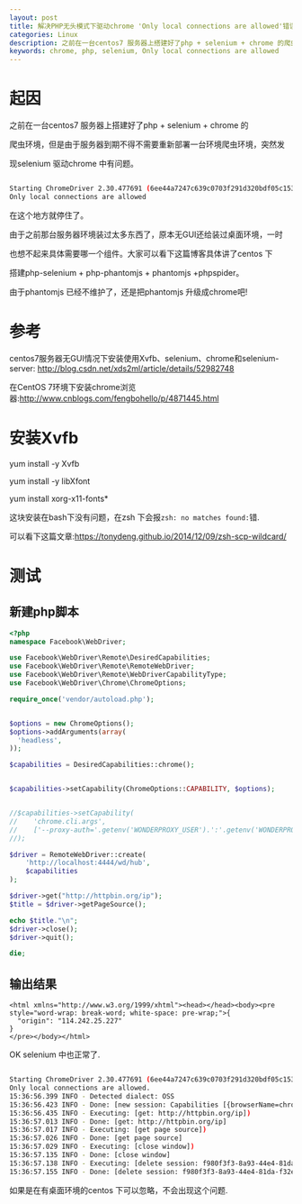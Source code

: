 ```yaml
---
layout: post
title: 解决PHP无头模式下驱动chrome 'Only local connections are allowed'错误
categories: Linux
description: 之前在一台centos7 服务器上搭建好了php + selenium + chrome 的爬虫环境, 但是由于服务器到期不得不需要重新部署一台环境爬虫环境, 突然发现selenium 驱动chrome 中有问题
keywords: chrome, php, selenium, Only local connections are allowed
---
```


# 起因

之前在一台centos7 服务器上搭建好了php + selenium + chrome 的

爬虫环境，但是由于服务器到期不得不需要重新部署一台环境爬虫环境，突然发

现selenium 驱动chrome 中有问题。

```bash

Starting ChromeDriver 2.30.477691 (6ee44a7247c639c0703f291d320bdf05c1531b57) on port 23129
Only local connections are allowed
```
在这个地方就停住了。

由于之前那台服务器环境装过太多东西了，原本无GUI还给装过桌面环境，一时

也想不起来具体需要哪一个组件。大家可以看下这篇博客具体讲了centos 下

搭建php-selenium + php-phantomjs + phantomjs +phpspider。

由于phantomjs 已经不维护了，还是把phantomjs 升级成chrome吧!

# 参考

centos7服务器无GUI情况下安装使用Xvfb、selenium、chrome和selenium-server: http://blog.csdn.net/xds2ml/article/details/52982748

在CentOS 7环境下安装chrome浏览器:http://www.cnblogs.com/fengbohello/p/4871445.html

# 安装Xvfb

yum install -y Xvfb

yum install -y libXfont

yum install xorg-x11-fonts*

这块安装在bash下没有问题，在zsh 下会报`zsh: no matches found:`错.

可以看下这篇文章:https://tonydeng.github.io/2014/12/09/zsh-scp-wildcard/

# 测试

## 新建php脚本

```php
<?php
namespace Facebook\WebDriver;

use Facebook\WebDriver\Remote\DesiredCapabilities;
use Facebook\WebDriver\Remote\RemoteWebDriver;
use Facebook\WebDriver\Remote\WebDriverCapabilityType;
use Facebook\WebDriver\Chrome\ChromeOptions;

require_once('vendor/autoload.php');


$options = new ChromeOptions();
$options->addArguments(array(
  'headless',
));

$capabilities = DesiredCapabilities::chrome();


$capabilities->setCapability(ChromeOptions::CAPABILITY, $options);


//$capabilities->setCapability(
//    'chrome.cli.args',
//    ['--proxy-auth='.getenv('WONDERPROXY_USER').':'.getenv('WONDERPROXY_PASS')]
//);

$driver = RemoteWebDriver::create(
    'http://localhost:4444/wd/hub',
    $capabilities
);

$driver->get("http://httpbin.org/ip");
$title = $driver->getPageSource();

echo $title."\n";
$driver->close();
$driver->quit();

die;
```

## 输出结果
```
<html xmlns="http://www.w3.org/1999/xhtml"><head></head><body><pre style="word-wrap: break-word; white-space: pre-wrap;">{
  "origin": "114.242.25.227"
}
</pre></body></html>

```

OK selenium 中也正常了.

```bash

Starting ChromeDriver 2.30.477691 (6ee44a7247c639c0703f291d320bdf05c1531b57) on port 23129
Only local connections are allowed.
15:36:56.399 INFO - Detected dialect: OSS
15:36:56.423 INFO - Done: [new session: Capabilities [{browserName=chrome, chromeOptions={args=[headless], binary=}, platform=ANY}]]
15:36:56.435 INFO - Executing: [get: http://httpbin.org/ip])
15:36:57.013 INFO - Done: [get: http://httpbin.org/ip]
15:36:57.017 INFO - Executing: [get page source])
15:36:57.026 INFO - Done: [get page source]
15:36:57.029 INFO - Executing: [close window])
15:36:57.135 INFO - Done: [close window]
15:36:57.138 INFO - Executing: [delete session: f980f3f3-8a93-44e4-81da-f32ecdf117db])
15:36:57.155 INFO - Done: [delete session: f980f3f3-8a93-44e4-81da-f32ecdf117db]

```


如果是在有桌面环境的centos 下可以忽略，不会出现这个问题.



